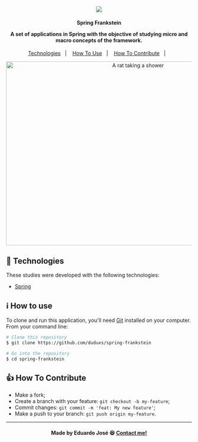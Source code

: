 <h1 align="center">
<img src="https://ik.imagekit.io/27ewoxssse/zombie-emoji_xbyIpqKl_.jpeg?updatedAt=1690464299836"> 
<br>
</h1>

<h4 align="center">
  <p>Spring Frankstein</p>
  
  <p>A set of applications in Spring with the objective of studying micro and macro concepts of the framework.</p>
  
</h4>

<p align="center">
  <a href="#rocket-technologies">Technologies</a>&nbsp;&nbsp;&nbsp;|&nbsp;&nbsp;&nbsp;
  <a href="#information_source-how-to-use">How To Use</a>&nbsp;&nbsp;&nbsp;|&nbsp;&nbsp;&nbsp;
  <a href="#thumbsup-how-to-contribute">How To Contribute</a>&nbsp;&nbsp;&nbsp;|&nbsp;&nbsp;&nbsp;
</p>

<p align="center">
  <img alt="A rat taking a shower" width="700" height="500" src="https://media.giphy.com/media/n3buvz9Fa62Ri/giphy.gif">
</p>

## :rocket: Technologies

These studies were developed with the following technologies:

  - [Spring](https://spring.io/)

## :information_source: How to use
To clone and run this application, you'll need [Git](https://git-scm.com) installed on your computer. From your command line:

```bash
# Clone this repository
$ git clone https://github.com/duduxs/spring-frankstein

# Go into the repository
$ cd spring-frankstein
```

## :thumbsup: How To Contribute

-  Make a fork;
-  Create a branch with your feature: `git checkout -b my-feature`;
-  Commit changes: `git commit -m 'feat: My new feature'`;
-  Make a push to your branch: `git push origin my-feature`.

---

<h4 align="center">
    Made by Eduardo José 😆 <a href="https://www.linkedin.com/in/eduarddojose/" target="_blank">Contact me!</a>
</h4>



